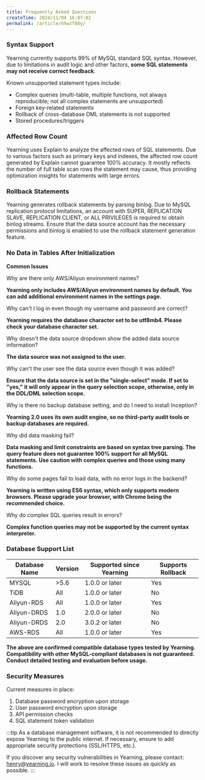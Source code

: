 ```yaml
---
title: Frequently Asked Questions
createTime: 2024/11/04 16:07:02
permalink: /article/hhwzf80y/
---
```


### Syntax Support

Yearning currently supports 99% of MySQL standard SQL syntax. However, due to limitations in audit logic and other factors, **some SQL statements may not receive correct feedback**.

Known unsupported statement types include:

* Complex queries (multi-table, multiple functions, not always reproducible; not all complex statements are unsupported)
* Foreign key-related statements
* Rollback of cross-database DML statements is not supported
* Stored procedures/triggers

### Affected Row Count

Yearning uses Explain to analyze the affected rows of SQL statements. Due to various factors such as primary keys and indexes, the affected row count generated by Explain cannot guarantee 100% accuracy. It mostly reflects the number of full table scan rows the statement may cause, thus providing optimization insights for statements with large errors.

### Rollback Statements

Yearning generates rollback statements by parsing binlog. Due to MySQL replication protocol limitations, an account with SUPER, REPLICATION SLAVE, REPLICATION CLIENT, or ALL PRIVILEGES is required to obtain binlog streams. Ensure that the data source account has the necessary permissions and binlog is enabled to use the rollback statement generation feature.

### No Data in Tables After Initialization

**Common Issues**

Why are there only AWS/Aliyun environment names?

**Yearning only includes AWS/Aliyun environment names by default. You can add additional environment names in the settings page.**

Why can't I log in even though my username and password are correct?

**Yearning requires the database character set to be utf8mb4. Please check your database character set.**

Why doesn't the data source dropdown show the added data source information?

**The data source was not assigned to the user.**

Why can't the user see the data source even though it was added?

**Ensure that the data source is set in the "single-select" mode. If set to "yes," it will only appear in the query selection scope, otherwise, only in the DDL/DML selection scope.**

Why is there no backup database setting, and do I need to install Inception?

**Yearning 2.0 uses its own audit engine, so no third-party audit tools or backup databases are required.**

Why did data masking fail?

**Data masking and limit constraints are based on syntax tree parsing. The query feature does not guarantee 100% support for all MySQL statements. Use caution with complex queries and those using many functions.**

Why do some pages fail to load data, with no error logs in the backend?

**Yearning is written using ES6 syntax, which only supports modern browsers. Please upgrade your browser, with Chrome being the recommended choice.**

Why do complex SQL queries result in errors?

**Complex function queries may not be supported by the current syntax interpreter.**

### Database Support List

| Database Name | Version | Supported since Yearning | Supports Rollback |
| ------------- | ------- | -------------------------| ----------------- |
| MYSQL         | >5.6    | 1.0.0 or later           | Yes               |
| TiDB          | All     | 1.0.0 or later           | No                |
| Aliyun-RDS    | All     | 1.0.0 or later           | Yes               |
| Aliyun-DRDS   | 1.0     | 2.0.0 or later           | No                |
| Aliyun-DRDS   | 2.0     | 3.0.2 or later           | No                |
| AWS-RDS       | All     | 1.0.0 or later           | Yes               |

**The above are confirmed compatible database types tested by Yearning. Compatibility with other MySQL-compliant databases is not guaranteed. Conduct detailed testing and evaluation before usage.**

### Security Measures

Current measures in place:
1. Database password encryption upon storage
2. User password encryption upon storage
3. API permission checks
4. SQL statement token validation

:::tip
As a database management software, it is not recommended to directly expose Yearning to the public internet. If necessary, ensure to add appropriate security protections (SSL/HTTPS, etc.).

If you discover any security vulnerabilities in Yearning, please contact: henry@yearning.io. I will work to resolve these issues as quickly as possible.
:::
